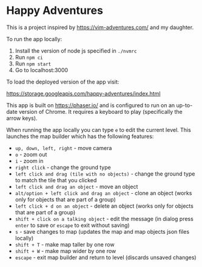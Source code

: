 # Happy Adventures

This is a project inspired by https://vim-adventures.com/ and my daughter.

To run the app locally:

1. Install the version of node js specified in `./nvmrc`
2. Run `npm ci`
3. Run `npm start`
4. Go to localhost:3000

To load the deployed version of the app visit:

https://storage.googleapis.com/happy-adventures/index.html

This app is built on https://phaser.io/ and is configured to run on an up-to-date version of Chrome. It requires a keyboard to play (specifically the arrow keys).

When running the app locally you can type `e` to edit the current level. This launches the map builder which has the following features:

- `up, down, left, right` - move camera
- `o` - zoom out
- `i` - zoom in
- `right click` - change the ground type
- `left click and drag (tile with no objects)` - change the ground type to match the tile that you clicked
- `left click and drag an object` - move an object
- `alt/option + left click and drag an object` - clone an object (works only for objects that are part of a group)
- `left click + d on an object` - delete an object (works only for objects that are part of a group)
- `shift + click on a talking object` - edit the message (in dialog press `enter` to save or `escape` to exit without saving)
- `s` - save changes to map (updates the map and map objects json files locally)
- `shift + T` - make map taller by one row
- `shift + W` - make map wider by one row
- `escape` - exit map builder and return to level (discards unsaved changes)
